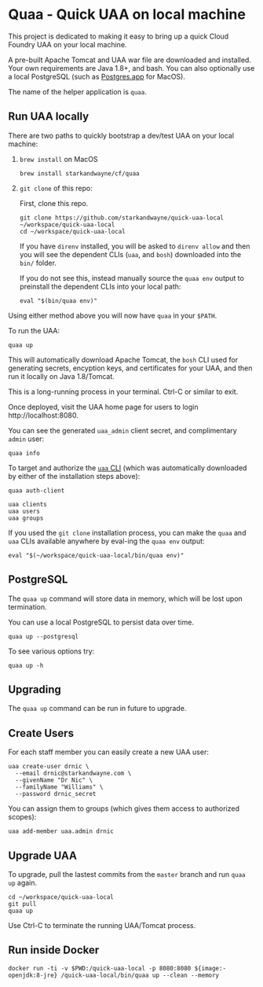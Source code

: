 # Quaa - Quick UAA on local machine

This project is dedicated to making it easy to bring up a quick Cloud Foundry UAA on your local machine.

A pre-built Apache Tomcat and UAA war file are downloaded and installed. Your own requirements are Java 1.8+, and bash. You can also optionally use a local PostgreSQL (such as [Postgres.app](https://postgresapp.com/) for MacOS).

The name of the helper application is `quaa`.

## Run UAA locally

There are two paths to quickly bootstrap a dev/test UAA on your local machine:

1. `brew install` on MacOS
    ```plain
    brew install starkandwayne/cf/quaa
    ```
1. `git clone` of this repo:

    First, clone this repo.

    ```plain
    git clone https://github.com/starkandwayne/quick-uaa-local ~/workspace/quick-uaa-local
    cd ~/workspace/quick-uaa-local
    ```

    If you have `direnv` installed, you will be asked to `direnv allow` and then you will see the dependent CLIs (`uaa`, and `bosh`) downloaded into the `bin/` folder.

    If you do not see this, instead manually source the `quaa env` output to preinstall the dependent CLIs into your local path:

    ```plain
    eval "$(bin/quaa env)"
    ```

Using either method above you will now have `quaa` in your `$PATH`.

To run the UAA:

```plain
quaa up
```

This will automatically download Apache Tomcat, the `bosh` CLI used for generating secrets, encyption keys, and certificates for your UAA, and then run it locally on Java 1.8/Tomcat.

This is a long-running process in your terminal. Ctrl-C or similar to exit.

Once deployed, visit the UAA home page for users to login http://localhost:8080.

You can see the generated `uaa_admin` client secret, and complimentary `admin` user:

```plain
quaa info
```

To target and authorize the [`uaa` CLI](https://github.com/cloudfoundry-incubator/uaa-cli) (which was automatically downloaded by either of the installation steps above):

```plain
quaa auth-client

uaa clients
uaa users
uaa groups
```

If you used the `git clone` installation process, you can make the `quaa` and `uaa` CLIs available anywhere by eval-ing the `quaa env` output:

```plain
eval "$(~/workspace/quick-uaa-local/bin/quaa env)"
```

## PostgreSQL

The `quaa up` command will store data in memory, which will be lost upon termination.

You can use a local PostgreSQL to persist data over time.

```plain
quaa up --postgresql
```

To see various options try:

```plain
quaa up -h
```

## Upgrading

The `quaa up` command can be run in future to upgrade.

## Create Users

For each staff member you can easily create a new UAA user:

```plain
uaa create-user drnic \
  --email drnic@starkandwayne.com \
  --givenName "Dr Nic" \
  --familyName "Williams" \
  --password drnic_secret
```

You can assign them to groups (which gives them access to authorized scopes):

```plain
uaa add-member uaa.admin drnic
```

## Upgrade UAA

To upgrade, pull the lastest commits from the `master` branch and run `quaa up` again.

```plain
cd ~/workspace/quick-uaa-local
git pull
quaa up
```

Use Ctrl-C to terminate the running UAA/Tomcat process.

## Run inside Docker

```plain
docker run -ti -v $PWD:/quick-uaa-local -p 8080:8080 ${image:-openjdk:8-jre} /quick-uaa-local/bin/quaa up --clean --memory
```